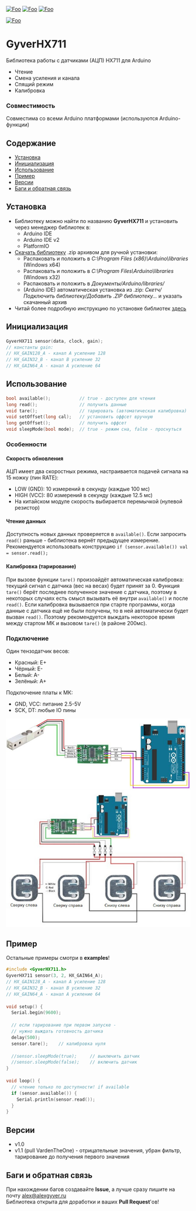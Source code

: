 [![Foo](https://img.shields.io/badge/Version-1.1-brightgreen.svg?style=flat-square)](#versions)
[![Foo](https://img.shields.io/badge/Website-AlexGyver.ru-blue.svg?style=flat-square)](https://alexgyver.ru/)
[![Foo](https://img.shields.io/badge/%E2%82%BD$%E2%82%AC%20%D0%9D%D0%B0%20%D0%BF%D0%B8%D0%B2%D0%BE-%D1%81%20%D1%80%D1%8B%D0%B1%D0%BA%D0%BE%D0%B9-orange.svg?style=flat-square)](https://alexgyver.ru/support_alex/)

[![Foo](https://img.shields.io/badge/README-ENGLISH-brightgreen.svg?style=for-the-badge)](https://github-com.translate.goog/GyverLibs/GyverHX711?_x_tr_sl=ru&_x_tr_tl=en)

# GyverHX711
Библиотека работы с датчиками (АЦП) HX711 для Arduino
- Чтение
- Смена усиления и канала
- Спящий режим
- Калибровка

### Совместимость
Совместима со всеми Arduino платформами (используются Arduino-функции)

## Содержание
- [Установка](#install)
- [Инициализация](#init)
- [Использование](#usage)
- [Пример](#example)
- [Версии](#versions)
- [Баги и обратная связь](#feedback)

<a id="install"></a>
## Установка
- Библиотеку можно найти по названию **GyverHX711** и установить через менеджер библиотек в:
    - Arduino IDE
    - Arduino IDE v2
    - PlatformIO
- [Скачать библиотеку](https://github.com/GyverLibs/GyverHX711/archive/refs/heads/main.zip) .zip архивом для ручной установки:
    - Распаковать и положить в *C:\Program Files (x86)\Arduino\libraries* (Windows x64)
    - Распаковать и положить в *C:\Program Files\Arduino\libraries* (Windows x32)
    - Распаковать и положить в *Документы/Arduino/libraries/*
    - (Arduino IDE) автоматическая установка из .zip: *Скетч/Подключить библиотеку/Добавить .ZIP библиотеку…* и указать скачанный архив
- Читай более подробную инструкцию по установке библиотек [здесь](https://alexgyver.ru/arduino-first/#%D0%A3%D1%81%D1%82%D0%B0%D0%BD%D0%BE%D0%B2%D0%BA%D0%B0_%D0%B1%D0%B8%D0%B1%D0%BB%D0%B8%D0%BE%D1%82%D0%B5%D0%BA)

<a id="init"></a>
## Инициализация
```cpp
GyverHX711 sensor(data, clock, gain);
// константы gain:
// HX_GAIN128_A - канал А усиление 128
// HX_GAIN32_B - канал B усиление 32
// HX_GAIN64_A - канал А усиление 64
```

<a id="usage"></a>
## Использование
```cpp
bool available();           // true - доступен для чтения
long read();                // получить данные
void tare();                // тарировать (автоматическая калибровка)
void setOffset(long cal);   // установить оффсет вручную
long getOffset();           // получить оффсет
void sleepMode(bool mode);  // true - режим сна, false - проснуться
```

### Особенности
#### Скорость обновления
АЦП имеет два скоростных режима, настраивается подачей сигнала на 15 ножку (пин RATE):
- LOW (GND): 10 измерений в секунду (каждые 100 мс)
- HIGH (VCC): 80 измерений в секунду (каждые 12.5 мс)
- На китайском модуле скорость выбирается перемычкой (нулевой резистор)

#### Чтение данных
Доступность новых данных проверяется в `available()`. Если запросить `read()` раньше - библиотека вернёт предыдущее измерение. 
Рекомендуется использовать конструкцию `if (sensor.available()) val = sensor.read();`  

#### Калибровка (тарирование)
При вызове функции `tare()` произоайдёт автоматическая калибровка: текущий сигнал с датчика (вес на весах) 
будет принят за 0. Функция `tare()` берёт последнее полученное значение с датчика, поэтому в некоторых случаях 
есть смысл вызывать её внутри `available()` и после `read()`. Если калибровка вызывается при старте программы, 
когда данные с датчика ещё не были получены, то в ней автоматически будет вызван `read()`. Поэтому рекомендуется 
выждать некоторое время между стартом МК и вызовом `tare()` (в районе 200мс).

### Подключение
Один тензодатчик весов:
- Красный: E+
- Чёрный: E-
- Белый: A-
- Зелёный: A+

Подключение платы к МК:
- GND, VCC: питание 2.5-5V
- SCK, DT: любые IO пины

![scheme](/docs/scheme(1).jpg)
![scheme](/docs/scheme(2).jpg)

<a id="example"></a>
## Пример
Остальные примеры смотри в **examples**!
```cpp
#include <GyverHX711.h>
GyverHX711 sensor(3, 2, HX_GAIN64_A);
// HX_GAIN128_A - канал А усиление 128
// HX_GAIN32_B - канал B усиление 32
// HX_GAIN64_A - канал А усиление 64

void setup() {
  Serial.begin(9600);
  
  // если тарирование при первом запуске -
  // нужно выждать готовность датчика
  delay(500);
  sensor.tare();    // калибровка нуля
  
  //sensor.sleepMode(true);		// выключить датчик
  //sensor.sleepMode(false);	// включить датчик
}

void loop() {
  // чтение только по доступности! if available
  if (sensor.available()) {
    Serial.println(sensor.read());
  }
}
```

<a id="versions"></a>
## Версии
- v1.0
- v1.1 (pull VardenTheOne) - отрицательные значения, убран фильтр, тарирование до получения первого значения

<a id="feedback"></a>
## Баги и обратная связь
При нахождении багов создавайте **Issue**, а лучше сразу пишите на почту [alex@alexgyver.ru](mailto:alex@alexgyver.ru)  
Библиотека открыта для доработки и ваших **Pull Request**'ов!
